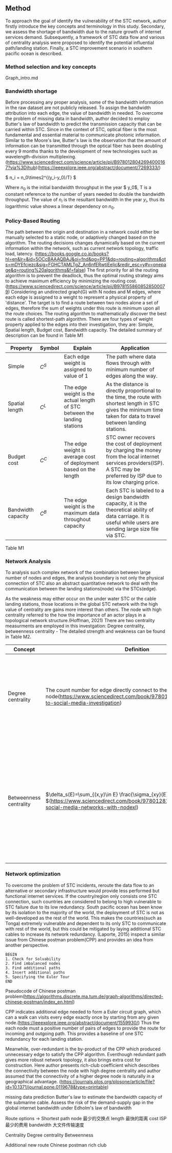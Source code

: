 ## Method
To approach the goal of identify the vulnerability of the STC network, author firstly introduce the key concepts and terminology in this study. Secondary, we assess the shortage of bandwidth due to the nature growth of internet services demand. Subsequently, a framework of STC data flow and various of centrality analysis were proposed to identify the potential influential path/landing station. Finally, a STC improvement scenario in southern pacific ocean is described.

### Method selection and key concepts
Graph_intro.md

### Bandwidth shortage
Before processing any proper analysis, some of the bandwidth information in the raw dataset are not publicly released. To assign the bandwidth attribution into each edge, the value of bandwidth in needed. To overcome the problem of missing data in bandwidth, author decided to employ Butter's law of bandwidth to predict the transmission capacity that can be carried within STC. Since in the context of STC, optical fiber is the most fundamental and essential material to communicate photonic information. Similar to the Moore's law, Butter's law is the observation that the amount of information can be transmitted through the optical fiber has been doubling every 9 months thanks to the development of new technologies such as wavelength-division multiplexing.(https://www.sciencedirect.com/science/article/pii/B9780128042694000167?via%3Dihub)(https://ieeexplore.ieee.org/abstract/document/7269333/)

$ n_i = n_0\times2^{(y_i-y_0)/T} $

Where $n_0$ is the initial bandwidth throughput in the year $ y_0$, T is a constant reference to the number of years needed to double the bandwidth throughput. The value of $n_i$ is the resultant bandwidth in the year $y_i$, thus its logarithmic value shows a linear dependency on $n_0$. 

### Policy-Based Routing

The path between the origin and destination in a network could either be manually selected to a static node, or adaptively changed based on the algorithm. The routing decisions changes dynamically based on the current information within the network, such as current network topology, traffic load, latency. (https://books.google.co.jp/books?hl=en&lr=&id=5OCcBAAAQBAJ&oi=fnd&pg=PP1&dq=routing+algorithms&ots=mDYEfcjezc&sig=FGHCTAMLTgZ_An6nfERwtiEeljc&redir_esc=y#v=onepage&q=routing%20algorithms&f=false) The first priority for all the routing algorithm is to prevent the deadlock, thus the optimal routing strategy aims to achieve maximum efficiency by minimizing the routing cost.(https://www.sciencedirect.com/science/article/pii/B9781558608528500079) Considering an undirected graph(G) with N nodes and M edges, where each edge is assigned to a weight to represent a physical property of 'distance'. The target is to find a route between two nodes alone a set of edges, therefore the sum of weights under this route is minimum upon all the route choices. The routing algorithm to mathematically discover the best route is called shortest-path algorithm. There are four types of weight property applied to the edges into their investigation, they are: Simple, Spatial length, Budget cost, Bandwidth capacity. The detailed summary of description can be found in Table M1

| Property | Symbol | Explain | Application |
|---|---|---|---|
| Simple | $C^S$ | Each edge weight is assigned to value of 1 | The path where data flows through with minimum number of edges along the way. |
| Spatial length | $C^L$ | The edge weight is the actual length of STC between the landing stations | As the distance is directly proportional to the time, the route with shortest length in STC gives the minimum time taken for data to travel between landing stations. |
| Budget cost | $C^C$ | The edge weight is average cost of deployment based on the length | STC owner recovers the cost of deployment by charging the money from the local internet services providers(ISP). A STC may be preferred by ISP due to its low charging price. |
| Bandwidth capacity | $C^B$ | The edge weight is the maximum data throughout capacity | Each STC is labeled to a design bandwidth capacity, it is the theoretical ability of data carriage. It is useful while users are sending large size file via STC. |

Table M1 

### Network Analysis
To analysis such complex network of the combination between large number of nodes and edges, the analysis boundary is not only the physical connection of STC also an abstract quantitative network to deal with the communication between the landing stations(node) via the STCs(edge). 

As the weakness may either occur on the under water STC or the cable landing stations, those locations in the global STC network with the high value of centrality are gains more interest than others. The node with high centrality referred to the how the importance of an actor plays in a topological network structure.(Hoffman, 2021) There are two centrality measurments are employed in this investgation: Degree centrality, betweenness centrality - The detailed strength and weakness can be found in Table M2.

| Concept | Definition | Explain | Application |
|---|---|---|---|
| Degree centrality | The count number for edge directly connect to the node(https://www.sciencedirect.com/book/9780128016565/introduction-to-social-media-investigation) | A node with higher degree of edge acts as the more central node of a network | Degree centrality shows how many nodes can be directly reached by such node, even though this node might be far off on the boundary of this network |
| Betweenness centrality | $\delta_s(E)=\sum_{(x,y)\in E} \frac{\sigma_{xy}(E)}{\sigma_{xy}} $(https://www.sciencedirect.com/book/9780128177563/analyzing-social-media-networks-with-nodexl) | The node plays as a hot spot role in many shortest paths | If all the information must pass through a node before reaching the destination, this node is the most important as the success of the communication is depend on it. But betweenness centrality is compute intensive large scale network |

### Network optimization

To overcome the problem of STC incidents, reroute the data flow to an alternative or secondary infrastructure would provide less performed but functional internet services. If the country/region only consists one STC connection, such countries are considered to belong to high vulnerable to STC failure due to its low redundancy. South pacific ocean has been know by its isolation to the majority of the world, the deployment of STC is not as well-developed as the rest of the world. This makes the countries(such as Tonga) extremely vulnerable and dependent to its only STC to communicate with rest of the world, but this could be mitigated by laying additional STC cables to increase its network redundancy. (Laporte, 2015) inspect a similar issue from Chinese postman problem(CPP) and provides an idea from another perspective. 

```
BEGIN
1. Check for Solvability
2. Find imbalanced nodes
3. Find additional paths
4. Insert additional paths
5. Specifying the Euler Tour
END
```
Pseudocode of Chinese postman problem(https://algorithms.discrete.ma.tum.de/graph-algorithms/directed-chinese-postman/index_en.html)

CPP indicates additional edge needed to form a Euler circuit graph, which can a walk can visits every edge exactly once by starting from any given node.(https://ieeexplore.ieee.org/abstract/document/1559930/) Thus the each node must a positive number of pairs of edges to provide the route for incoming and outgoing path. This provides a baseline of one STC redundancy for each landing station.

Meanwhile, over-redundant is the by-product of the CPP which produced unnecessary edge to satisfy the CPP algorithm. Eventhough redundant path gives more robust network topology, it also brings extra cost for construction. Here author presents rich-club coefficient which describes the connectivity between the node with high degree centrality and author assumed that the connectivity of a higher degree node is naturally in a geographical advantage. (https://journals.plos.org/plosone/article/file?id=10.1371/journal.pone.0119678&type=printable)











missing data prediction 
    Butter's law to estimate the bandwidth capacity of the submarine cable. 
    Assess the risk of the demand-supply gap in the global internet bandwidth under Edholm's law of bandwidth

Route options -> Shortest path
    node
        最少的交换点
    length
        最快的距离
    cost
        ISP最少的费用
    bandwidth
        大文件传输速度


Centrality
    Degree centrality
    Betweenness

Additional new route
    Chinese postman
    rich club
